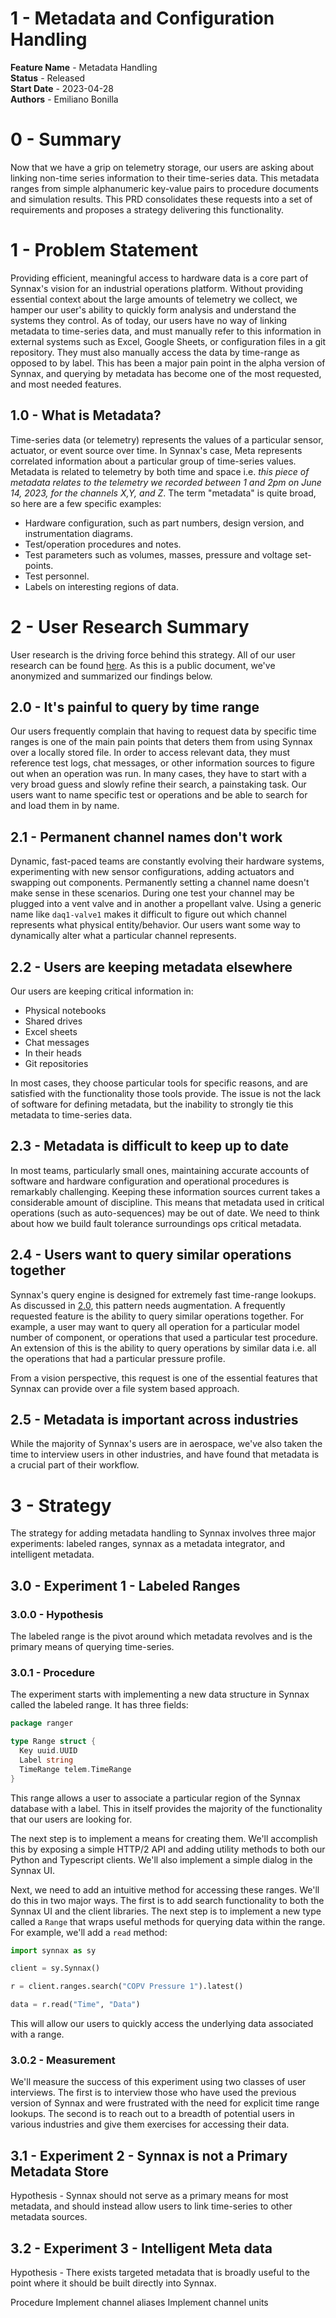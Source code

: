 # 1 - Metadata and Configuration Handling

**Feature Name** - Metadata Handling <br />
**Status** - Released <br />
**Start Date** - 2023-04-28 <br />
**Authors** - Emiliano Bonilla <br />

# 0 - Summary

Now that we have a grip on telemetry storage, our users are asking about linking
non-time series information to their time-series data. This metadata ranges from simple
alphanumeric key-value pairs to procedure documents and simulation results. This PRD
consolidates these requests into a set of requirements and proposes a strategy
delivering this functionality.

# 1 - Problem Statement

Providing efficient, meaningful access to hardware data is a core part of Synnax's
vision for an industrial operations platform. Without providing essential context about
the large amounts of telemetry we collect, we hamper our user's ability to quickly form
analysis and understand the systems they control. As of today, our users have
no way of linking metadata to time-series data, and must manually refer to this
information in external systems such as Excel, Google Sheets, or configuration files
in a git repository. They must also manually access the data by time-range as opposed
to by label. This has been a major pain point in the alpha version of Synnax, and
querying by metadata has become one of the most requested, and most needed features.

## 1.0 - What is Metadata?

Time-series data (or telemetry) represents the values of a particular sensor, actuator,
or event source over time. In Synnax's case, Meta represents correlated information
about a particular group of time-series values. Metadata is related to telemetry by both
time and space i.e. _this piece of metadata relates to the telemetry we recorded between
1 and 2pm on June 14, 2023, for the channels X,Y, and Z_. The term "metadata" is quite
broad, so here are a few specific examples:

- Hardware configuration, such as part numbers, design version, and instrumentation
  diagrams.
- Test/operation procedures and notes.
- Test parameters such as volumes, masses, pressure and voltage set-points.
- Test personnel.
- Labels on interesting regions of data.

# 2 - User Research Summary

User research is the driving force behind this strategy. All of our user research can be
found [here](https://drive.google.com/drive/u/0/folders/13Vc-G5CNzCwhxx9vNsHJLECK9Mrqz0if).
As this is a public document, we've anonymized and summarized our findings below.

## 2.0 - It's painful to query by time range

Our users frequently complain that having to request data by specific time ranges is
one of the main pain points that deters them from using Synnax over a locally stored
file. In order to access relevant data, they must reference test logs, chat messages,
or other information sources to figure out when an operation was run. In many cases,
they have to start with a very broad guess and slowly refine their search, a painstaking
task. Our users want to name specific test or operations and be able to search for and
load them in by name.

## 2.1 - Permanent channel names don't work

Dynamic, fast-paced teams are constantly evolving their hardware systems, experimenting
with new sensor configurations, adding actuators and swapping out components.
Permanently setting a channel name doesn't make sense in these scenarios. During one
test your channel may be plugged into a vent valve and in another a propellant valve.
Using a generic name like `daq1-valve1` makes it difficult to figure out which channel
represents what physical entity/behavior. Our users want some way to dynamically alter
what a particular channel represents.

## 2.2 - Users are keeping metadata elsewhere

Our users are keeping critical information in:

- Physical notebooks
- Shared drives
- Excel sheets
- Chat messages
- In their heads
- Git repositories

In most cases, they choose particular tools for specific reasons, and are satisfied
with the functionality those tools provide. The issue is not the lack of software for
defining metadata, but the inability to strongly tie this metadata to time-series data.

## 2.3 - Metadata is difficult to keep up to date

In most teams, particularly small ones, maintaining accurate accounts of software and
hardware configuration and operational procedures is remarkably challenging. Keeping
these information sources current takes a considerable amount of discipline. This means
that metadata used in critical operations (such as auto-sequences) may be out of date.
We need to think about how we build fault tolerance surroundings ops critical metadata.

## 2.4 - Users want to query similar operations together

Synnax's query engine is designed for extremely fast time-range lookups. As discussed
in [2.0](#20---its-painful-to-query-by-time-range), this pattern needs augmentation. A
frequently requested feature is the ability to query similar operations together.
For example, a user may want to query all operation for a particular model number of
component, or operations that used a particular test procedure. An extension of this is
the ability to query operations by similar data i.e. all the operations that had a
particular pressure profile.

From a vision perspective, this request is one of the essential features that Synnax
can provide over a file system based approach.

## 2.5 - Metadata is important across industries

While the majority of Synnax's users are in aerospace, we've also taken the time to
interview users in other industries, and have found that metadata is a crucial part
of their workflow.

# 3 - Strategy

The strategy for adding metadata handling to Synnax involves three major experiments:
labeled ranges, synnax as a metadata integrator, and intelligent metadata.

## 3.0 - Experiment 1 - Labeled Ranges

### 3.0.0 - Hypothesis

The labeled range is the pivot around which metadata revolves and is the primary means
of querying time-series.

### 3.0.1 - Procedure

The experiment starts with implementing a new data structure in Synnax called the
labeled range. It has three fields:

```go
package ranger

type Range struct {
  Key uuid.UUID
  Label string
  TimeRange telem.TimeRange
}
```

This range allows a user to associate a particular region of the Synnax database with
a label. This in itself provides the majority of the functionality that our users
are looking for.

The next step is to implement a means for creating them. We'll accomplish this by
exposing a simple HTTP/2 API and adding utility methods to both our Python and
Typescript clients. We'll also implement a simple dialog in the Synnax UI.

Next, we need to add an intuitive method for accessing these ranges. We'll do this in
two major ways. The first is to add search functionality to both the Synnax UI and
the client libraries. The next step is to implement a new type called a `Range` that
wraps useful methods for querying data within the range. For example, we'll add a
`read` method:

```python
import synnax as sy

client = sy.Synnax()

r = client.ranges.search("COPV Pressure 1").latest()

data = r.read("Time", "Data")
```

This will allow our users to quickly access the underlying data associated with a range.

### 3.0.2 - Measurement

We'll measure the success of this experiment using two classes of user interviews. The
first is to interview those who have used the previous version of Synnax and were
frustrated with the need for explicit time range lookups. The second is to reach out
to a breadth of potential users in various industries and give them exercises for
accessing their data.

## 3.1 - Experiment 2 - Synnax is not a Primary Metadata Store

Hypothesis - Synnax should not serve as a primary means for most metadata, and should
instead allow users to link time-series to other metadata sources.

## 3.2 - Experiment 3 - Intelligent Meta data

Hypothesis - There exists targeted metadata that is broadly useful to the point where
it should be built directly into Synnax.

Procedure
Implement channel aliases
Implement channel units
